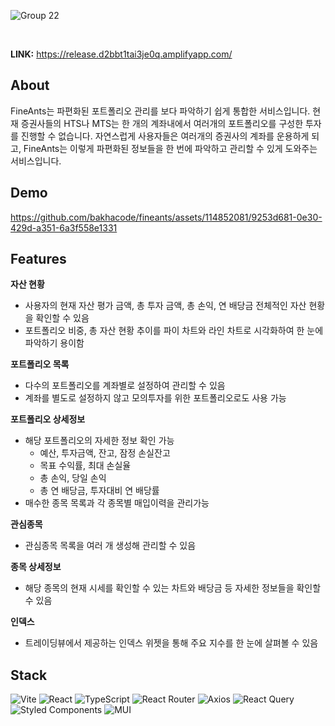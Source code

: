 ![Group 22](https://github.com/fine-ants/frontend/assets/114852081/2be2569b-448a-481f-ab49-d1eb53452683)

<br>

**LINK:** https://release.d2bbt1tai3je0q.amplifyapp.com/

## About

FineAnts는 파편화된 포트폴리오 관리를 보다 파악하기 쉽게 통합한 서비스입니다. 현재 증권사들의 HTS나 MTS는 한 개의 계좌내에서 여러개의 포트폴리오를 구성한 투자를 진행할 수 없습니다. 자연스럽게 사용자들은 여러개의 증권사의 계좌를 운용하게 되고, FineAnts는 이렇게 파편화된 정보들을 한 번에 파악하고 관리할 수 있게 도와주는 서비스입니다.

## Demo

https://github.com/bakhacode/fineants/assets/114852081/9253d681-0e30-429d-a351-6a3f558e1331

## Features

**자산 현황**

- 사용자의 현재 자산 평가 금액, 총 투자 금액, 총 손익, 연 배당금 전체적인 자산 현황을 확인할 수 있음
- 포트폴리오 비중, 총 자산 현황 추이를 파이 차트와 라인 차트로 시각화하여 한 눈에 파악하기 용이함

**포트폴리오 목록**

- 다수의 포트폴리오를 계좌별로 설정하여 관리할 수 있음
- 계좌를 별도로 설정하지 않고 모의투자를 위한 포트폴리오로도 사용 가능

**포트폴리오 상세정보**

- 해당 포트폴리오의 자세한 정보 확인 가능
  - 예산, 투자금액, 잔고, 잠정 손실잔고
  - 목표 수익률, 최대 손실율
  - 총 손익, 당일 손익
  - 총 연 배당금, 투자대비 연 배당률
- 매수한 종목 목록과 각 종목별 매입이력을 관리가능

**관심종목**

- 관심종목 목록을 여러 개 생성해 관리할 수 있음

**종목 상세정보**

- 해당 종목의 현재 시세를 확인할 수 있는 차트와 배당금 등 자세한 정보들을 확인할 수 있음

**인덱스**

- 트레이딩뷰에서 제공하는 인덱스 위젯을 통해 주요 지수를 한 눈에 살펴볼 수 있음

## Stack

![Vite](https://img.shields.io/badge/vite-%23646CFF.svg?style=for-the-badge&logo=vite&logoColor=white)
![React](https://img.shields.io/badge/react-%2320232a.svg?style=for-the-badge&logo=react&logoColor=%2361DAFB)
![TypeScript](https://img.shields.io/badge/typescript-%23007ACC.svg?style=for-the-badge&logo=typescript&logoColor=white)
![React Router](https://img.shields.io/badge/React_Router-CA4245?style=for-the-badge&logo=react-router&logoColor=white)
![Axios](https://img.shields.io/badge/axios-671DDF?style=for-the-badge&logo=axios&logoColor=white)
![React Query](https://img.shields.io/badge/-tanstack%20Query-FF4154?style=for-the-badge&logo=react%20query&logoColor=white)
![Styled Components](https://img.shields.io/badge/styled--components-DB7093?style=for-the-badge&logo=styled-components&logoColor=white)
![MUI](https://img.shields.io/badge/-MUI-007FFF?style=for-the-badge&logo=mui&logoColor=white)
